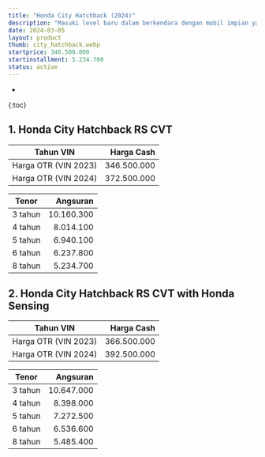 ```yaml
---
title: "Honda City Hatchback (2024)"
description: "Masuki level baru dalam berkendara dengan mobil impian yang dirancang untuk mendukung kepribadian Anda yang ambisius dan tidak pernah berhenti untuk menginspirasi dengan inovasi."
date: 2024-03-05
layout: product
thumb: city_hatchback.webp
startprice: 346.500.000
startinstallment: 5.234.700
status: active
---
```

* 
{:toc}

## 1. Honda City Hatchback RS CVT

| Tahun VIN | Harga Cash |
| --- | --: |
| Harga OTR (VIN 2023) | 346.500.000 |
| Harga OTR (VIN 2024) | 372.500.000 |

| Tenor | Angsuran |
| --- | --: |
| 3 tahun | 10.160.300 |
| 4 tahun | 8.014.100 |
| 5 tahun | 6.940.100 |
| 6 tahun | 6.237.800 |
| 8 tahun | 5.234.700 |

## 2. Honda City Hatchback RS CVT with Honda Sensing

| Tahun VIN | Harga Cash |
| --- | --: |
| Harga OTR (VIN 2023) | 366.500.000 |
| Harga OTR (VIN 2024) | 392.500.000 |

| Tenor | Angsuran |
| --- | --: |
| 3 tahun | 10.647.000 |
| 4 tahun | 8.398.000 |
| 5 tahun | 7.272.500 |
| 6 tahun | 6.536.600 |
| 8 tahun | 5.485.400 |
